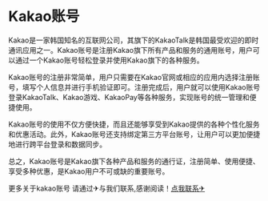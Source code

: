 # Kakao账号

Kakao是一家韩国知名的互联网公司，其旗下的KakaoTalk是韩国最受欢迎的即时通讯应用之一。Kakao账号是注册Kakao旗下所有产品和服务的通用账号，用户可以通过一个Kakao账号轻松登录并使用Kakao旗下的各种服务。

Kakao账号的注册非常简单，用户只需要在Kakao官网或相应的应用内选择注册账号，填写个人信息并进行手机验证即可。注册完成后，用户就可以使用Kakao账号登录KakaoTalk、Kakao游戏、KakaoPay等各种服务，实现账号的统一管理和便捷使用。

Kakao账号的使用不仅方便快捷，而且还能够享受到Kakao提供的各种个性化服务和优惠活动。此外，Kakao账号还支持绑定第三方平台账号，让用户可以更加便捷地进行跨平台登录和数据同步。

总之，Kakao账号是Kakao旗下各种产品和服务的通行证，注册简单、使用便捷、享受多种优惠，是Kakao用户不可或缺的重要账号。

更多关于kakao账号 请通过✈与我们联系,感谢阅读！[点我联系✈](https://in.G208.com)